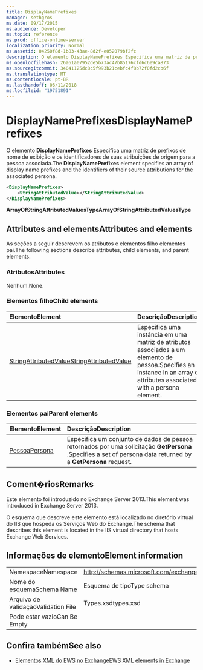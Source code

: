 ```yaml
---
title: DisplayNamePrefixes
manager: sethgros
ms.date: 09/17/2015
ms.audience: Developer
ms.topic: reference
ms.prod: office-online-server
localization_priority: Normal
ms.assetid: 04250f8d-1b83-43ae-8d2f-e052079bf2fc
description: O elemento DisplayNamePrefixes Especifica uma matriz de prefixos de nome de exibição e os identificadores de suas atribuições de origem para a pessoa associada.
ms.openlocfilehash: 26a61a07952de5b73ac47b85176cfd6c6e9ca873
ms.sourcegitcommit: 34041125dc8c5f993b21cebfc4f8b72f0fd2cb6f
ms.translationtype: MT
ms.contentlocale: pt-BR
ms.lasthandoff: 06/11/2018
ms.locfileid: "19751891"
---
```

# <a name="displaynameprefixes"></a><span data-ttu-id="12d41-103">DisplayNamePrefixes</span><span class="sxs-lookup"><span data-stu-id="12d41-103">DisplayNamePrefixes</span></span>

<span data-ttu-id="12d41-104">O elemento **DisplayNamePrefixes** Especifica uma matriz de prefixos de nome de exibição e os identificadores de suas atribuições de origem para a pessoa associada.</span><span class="sxs-lookup"><span data-stu-id="12d41-104">The **DisplayNamePrefixes** element specifies an array of display name prefixes and the identifiers of their source attributions for the associated persona.</span></span> 
  
```xml
<DisplayNamePrefixes>
    <StringAttributedValue></StringAttributedValue>
</DisplayNamePrefixes>
```

 <span data-ttu-id="12d41-105">**ArrayOfStringAttributedValuesType**</span><span class="sxs-lookup"><span data-stu-id="12d41-105">**ArrayOfStringAttributedValuesType**</span></span>
## <a name="attributes-and-elements"></a><span data-ttu-id="12d41-106">Attributes and elements</span><span class="sxs-lookup"><span data-stu-id="12d41-106">Attributes and elements</span></span>

<span data-ttu-id="12d41-107">As seções a seguir descrevem os atributos e elementos filho elementos pai.</span><span class="sxs-lookup"><span data-stu-id="12d41-107">The following sections describe attributes, child elements, and parent elements.</span></span>
  
### <a name="attributes"></a><span data-ttu-id="12d41-108">Atributos</span><span class="sxs-lookup"><span data-stu-id="12d41-108">Attributes</span></span>

<span data-ttu-id="12d41-109">Nenhum.</span><span class="sxs-lookup"><span data-stu-id="12d41-109">None.</span></span>
  
### <a name="child-elements"></a><span data-ttu-id="12d41-110">Elementos filho</span><span class="sxs-lookup"><span data-stu-id="12d41-110">Child elements</span></span>

|<span data-ttu-id="12d41-111">**Elemento**</span><span class="sxs-lookup"><span data-stu-id="12d41-111">**Element**</span></span>|<span data-ttu-id="12d41-112">**Descrição**</span><span class="sxs-lookup"><span data-stu-id="12d41-112">**Description**</span></span>|
|:-----|:-----|
|[<span data-ttu-id="12d41-113">StringAttributedValue</span><span class="sxs-lookup"><span data-stu-id="12d41-113">StringAttributedValue</span></span>](stringattributedvalue.md) <br/> |<span data-ttu-id="12d41-114">Especifica uma instância em uma matriz de atributos associados a um elemento de pessoa.</span><span class="sxs-lookup"><span data-stu-id="12d41-114">Specifies an instance in an array of attributes associated with a persona element.</span></span>  <br/> |
   
### <a name="parent-elements"></a><span data-ttu-id="12d41-115">Elementos pai</span><span class="sxs-lookup"><span data-stu-id="12d41-115">Parent elements</span></span>

|<span data-ttu-id="12d41-116">**Elemento**</span><span class="sxs-lookup"><span data-stu-id="12d41-116">**Element**</span></span>|<span data-ttu-id="12d41-117">**Descrição**</span><span class="sxs-lookup"><span data-stu-id="12d41-117">**Description**</span></span>|
|:-----|:-----|
|[<span data-ttu-id="12d41-118">Pessoa</span><span class="sxs-lookup"><span data-stu-id="12d41-118">Persona</span></span>](persona.md) <br/> |<span data-ttu-id="12d41-119">Especifica um conjunto de dados de pessoa retornados por uma solicitação **GetPersona** .</span><span class="sxs-lookup"><span data-stu-id="12d41-119">Specifies a set of persona data returned by a **GetPersona** request.</span></span>  <br/> |
   
## <a name="remarks"></a><span data-ttu-id="12d41-120">Coment�rios</span><span class="sxs-lookup"><span data-stu-id="12d41-120">Remarks</span></span>

<span data-ttu-id="12d41-121">Este elemento foi introduzido no Exchange Server 2013.</span><span class="sxs-lookup"><span data-stu-id="12d41-121">This element was introduced in Exchange Server 2013.</span></span>
  
<span data-ttu-id="12d41-122">O esquema que descreve este elemento está localizado no diretório virtual do IIS que hospeda os Serviços Web do Exchange.</span><span class="sxs-lookup"><span data-stu-id="12d41-122">The schema that describes this element is located in the IIS virtual directory that hosts Exchange Web Services.</span></span>
  
## <a name="element-information"></a><span data-ttu-id="12d41-123">Informações de elemento</span><span class="sxs-lookup"><span data-stu-id="12d41-123">Element information</span></span>

|||
|:-----|:-----|
|<span data-ttu-id="12d41-124">Namespace</span><span class="sxs-lookup"><span data-stu-id="12d41-124">Namespace</span></span>  <br/> |http://schemas.microsoft.com/exchange/services/2006/types  <br/> |
|<span data-ttu-id="12d41-125">Nome do esquema</span><span class="sxs-lookup"><span data-stu-id="12d41-125">Schema Name</span></span>  <br/> |<span data-ttu-id="12d41-126">Esquema de tipo</span><span class="sxs-lookup"><span data-stu-id="12d41-126">Type schema</span></span>  <br/> |
|<span data-ttu-id="12d41-127">Arquivo de validação</span><span class="sxs-lookup"><span data-stu-id="12d41-127">Validation File</span></span>  <br/> |<span data-ttu-id="12d41-128">Types.xsd</span><span class="sxs-lookup"><span data-stu-id="12d41-128">types.xsd</span></span>  <br/> |
|<span data-ttu-id="12d41-129">Pode estar vazio</span><span class="sxs-lookup"><span data-stu-id="12d41-129">Can Be Empty</span></span>  <br/> ||
   
## <a name="see-also"></a><span data-ttu-id="12d41-130">Confira também</span><span class="sxs-lookup"><span data-stu-id="12d41-130">See also</span></span>

- [<span data-ttu-id="12d41-131">Elementos XML do EWS no Exchange</span><span class="sxs-lookup"><span data-stu-id="12d41-131">EWS XML elements in Exchange</span></span>](ews-xml-elements-in-exchange.md)

